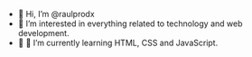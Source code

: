 - 👋 Hi, I’m @raulprodx
- 👀 I’m interested in everything related to technology and web development.
- 🌱 :rocket: I’m currently learning HTML, CSS and JavaScript.


<!---
raulprodx/raulprodx is a ✨ special ✨ repository because its `README.md` (this file) appears on your GitHub profile.
You can click the Preview link to take a look at your changes.
--->
